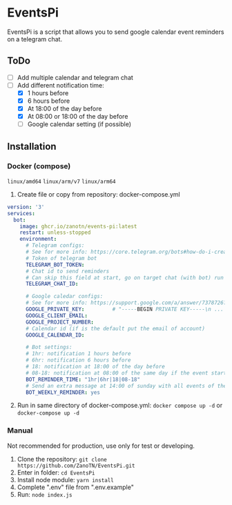 # EventsPi
EventsPi is a script that allows you to send google calendar event reminders on a telegram chat.

## ToDo
- [ ] Add multiple calendar and telegram chat
- [ ] Add different notification time:
  - [X] 1 hours before
  - [X] 6 hours before
  - [X] At 18:00 of the day before
  - [X] At 08:00 or 18:00 of the day before
  - [ ] Google calendar setting (if possible)

## Installation
### Docker (compose)
```linux/amd64``` ```linux/arm/v7``` ```linux/arm64```

1. Create file or copy from repository: docker-compose.yml
```yaml
version: '3'
services:
  bot:
    image: ghcr.io/zanotn/events-pi:latest
    restart: unless-stopped
    environment:
      # Telegram configs:
      # See for more info: https://core.telegram.org/bots#how-do-i-create-a-bot
      # Token of telegram bot
      TELEGRAM_BOT_TOKEN:         
      # Chat id to send reminders
      # Can skip this field at start, go on target chat (with bot) run "/id" and recrate the container with this field
      TELEGRAM_CHAT_ID:

      # Google caledar configs:
      # See for more info: https://support.google.com/a/answer/7378726?hl=en
      GOOGLE_PRIVATE_KEY:         # "-----BEGIN PRIVATE KEY-----\n ... \n-----END PRIVATE KEY-----\n"
      GOOGLE_CLIENT_EMAIL:        
      GOOGLE_PROJECT_NUMBER:
      # Calendar id (if is the default put the email of account)      
      GOOGLE_CALENDAR_ID:

      # Bot settings:
      # 1hr: notification 1 hours before
      # 6hr: notification 6 hours before
      # 18: notification at 18:00 of the day before
      # 08-18: notification at 08:00 of the same day if the event start after 18:00 otherwise at 18:00 of the day before
      BOT_REMINDER_TIME: "1hr|6hr|18|08-18"
      # Send an extra message at 14:00 of sunday with all events of the next week (yes|no)
      BOT_WEEKLY_REMINDER: yes
```
2. Run in same directory of docker-compose.yml: ```docker compose up -d``` or ```docker-compose up -d```

### Manual
Not recommended for production, use only for test or developing.
1. Clone the repository: ```git clone https://github.com/ZanoTN/EventsPi.git```
2. Enter in folder: ```cd EventsPi```
3. Install node module: ```yarn install```
4. Complete ".env" file from ".env.example"
5. Run: ```node index.js```